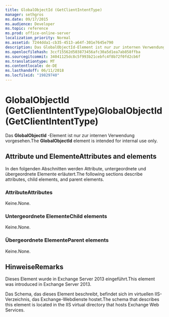 ```yaml
---
title: GlobalObjectId (GetClientIntentType)
manager: sethgros
ms.date: 09/17/2015
ms.audience: Developer
ms.topic: reference
ms.prod: office-online-server
localization_priority: Normal
ms.assetid: 7244dda1-cb35-4513-a64f-301e7645e790
description: Das GlobalObjectId-Element ist nur zur internen Verwendung vorgesehen.
ms.openlocfilehash: 3ccf15562d503873456afc30a5d1ea7ab858ffba
ms.sourcegitcommit: 34041125dc8c5f993b21cebfc4f8b72f0fd2cb6f
ms.translationtype: MT
ms.contentlocale: de-DE
ms.lasthandoff: 06/11/2018
ms.locfileid: "19829740"
---
```

# <a name="globalobjectid-getclientintenttype"></a><span data-ttu-id="8d8bc-103">GlobalObjectId (GetClientIntentType)</span><span class="sxs-lookup"><span data-stu-id="8d8bc-103">GlobalObjectId (GetClientIntentType)</span></span>

<span data-ttu-id="8d8bc-104">Das **GlobalObjectId** -Element ist nur zur internen Verwendung vorgesehen.</span><span class="sxs-lookup"><span data-stu-id="8d8bc-104">The **GlobalObjectId** element is intended for internal use only.</span></span> 

## <a name="attributes-and-elements"></a><span data-ttu-id="8d8bc-105">Attribute und Elemente</span><span class="sxs-lookup"><span data-stu-id="8d8bc-105">Attributes and elements</span></span>

<span data-ttu-id="8d8bc-106">In den folgenden Abschnitten werden Attribute, untergeordnete und übergeordnete Elemente erläutert.</span><span class="sxs-lookup"><span data-stu-id="8d8bc-106">The following sections describe attributes, child elements, and parent elements.</span></span>
  
### <a name="attributes"></a><span data-ttu-id="8d8bc-107">Attribute</span><span class="sxs-lookup"><span data-stu-id="8d8bc-107">Attributes</span></span>

<span data-ttu-id="8d8bc-108">Keine.</span><span class="sxs-lookup"><span data-stu-id="8d8bc-108">None.</span></span>
  
### <a name="child-elements"></a><span data-ttu-id="8d8bc-109">Untergeordnete Elemente</span><span class="sxs-lookup"><span data-stu-id="8d8bc-109">Child elements</span></span>

<span data-ttu-id="8d8bc-110">Keine.</span><span class="sxs-lookup"><span data-stu-id="8d8bc-110">None.</span></span>
  
### <a name="parent-elements"></a><span data-ttu-id="8d8bc-111">Übergeordnete Elemente</span><span class="sxs-lookup"><span data-stu-id="8d8bc-111">Parent elements</span></span>

<span data-ttu-id="8d8bc-112">Keine.</span><span class="sxs-lookup"><span data-stu-id="8d8bc-112">None.</span></span>
  
## <a name="remarks"></a><span data-ttu-id="8d8bc-113">Hinweise</span><span class="sxs-lookup"><span data-stu-id="8d8bc-113">Remarks</span></span>

<span data-ttu-id="8d8bc-114">Dieses Element wurde in Exchange Server 2013 eingeführt.</span><span class="sxs-lookup"><span data-stu-id="8d8bc-114">This element was introduced in Exchange Server 2013.</span></span>
  
<span data-ttu-id="8d8bc-115">Das Schema, das dieses Element beschreibt, befindet sich im virtuellen IIS-Verzeichnis, das Exchange-Webdienste hostet.</span><span class="sxs-lookup"><span data-stu-id="8d8bc-115">The schema that describes this element is located in the IIS virtual directory that hosts Exchange Web Services.</span></span>
  

